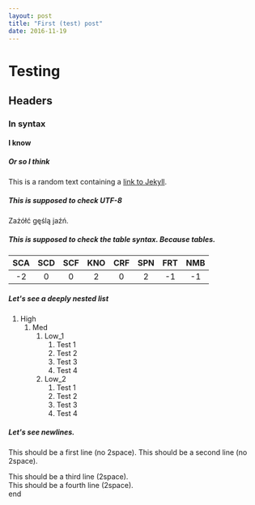 ```yaml
---
layout: post
title: "First (test) post"
date: 2016-11-19
---
```


# Testing
## Headers
### In syntax
#### I know
##### Or so I think

This is a random text containing a [link to Jekyll](http://jekyllrb.com).

##### This is supposed to check UTF-8

Zażółć gęślą jaźń.

##### This is supposed to check the table syntax. Because tables.

|  SCA |  SCD |  SCF |  KNO |  CRF |  SPN |  FRT |  NMB |
|:----:|:----:|:----:|:----:|:----:|:----:|:----:|:----:|
|  -2  |   0  |   0  |   2  |   0  |   2  |  -1  |  -1  |

##### Let's see a deeply nested list

1. High
    1. Med
        1. Low_1
            1. Test 1
            1. Test 2
            1. Test 3
            1. Test 4
        2. Low_2
            1. Test 1
            2. Test 2
            3. Test 3
            4. Test 4

##### Let's see newlines.

This should be a first line (no 2space).
This should be a second line (no 2space).


This should be a third line (2space).  
This should be a fourth line (2space).  
end

